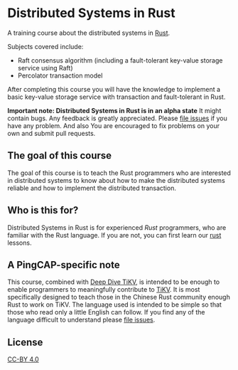 # Distributed Systems in Rust

A training course about the distributed systems in [Rust].

Subjects covered include:

- Raft consensus algorithm (including a fault-tolerant key-value storage service
using Raft)
- Percolator transaction model

After completing this course you will have the knowledge to implement a basic
key-value storage service with transaction and fault-tolerant in Rust.

**Important note: Distributed Systems in Rust is in an alpha state**
It might contain bugs. Any feedback is greatly appreciated. Please [file issues]
if you have any problem. And also You are encouraged to fix problems on your own
and submit pull requests.

## The goal of this course

The goal of this course is to teach the Rust programmers who are interested in
distributed systems to know about how to make the distributed systems reliable
and how to implement the distributed transaction.

## Who is this for?

Distributed Systems in Rust is for experienced _Rust_ programmers, who are
familiar with the Rust language. If you are not, you can first learn our [rust]
lessons.

## A PingCAP-specific note

This course, combined with [Deep Dive TiKV], is intended to be enough to enable
programmers to meaningfully contribute to [TiKV]. It is most specifically
designed to teach those in the Chinese Rust community enough Rust to work on
TiKV. The language used is intended to be simple so that those who read only a
little English can follow. If you find any of the language difficult to
understand please [file issues].

## License

[CC-BY 4.0](https://opendefinition.org/licenses/cc-by/)

<!-- links -->
[rust]: ./rust/
[file issues]: https://github.com/pingcap/talent-plan/issues/
[Deep Dive TiKV]: https://tikv.org/deep-dive/
[TiKV]: https://github.com/tikv/tikv/
[Rust]: https://www.rust-lang.org/
